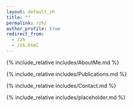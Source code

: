 ```yaml
---
layout: default_zh
title: ""
permalink: /zh/
author_profile: true
redirect_from:
  - /zh
  - /zh.html
---
```






<span class='anchor' id='about-me-zh'></span>

{% include_relative includes/AboutMe.md %}

{% include_relative includes/Publications.md %}

{% include_relative includes/Contact.md %}

{% include_relative includes/placeholder.md %}


